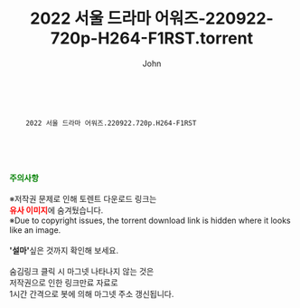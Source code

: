 ﻿---
layout: post
title:  "    2022 서울 드라마 어워즈-220922-720p-H264-F1RST.torrent"
author: John
categories: [ TV ]
tags: [  ]
image:  
description: "    2022 서울 드라마 어워즈-220922-720p-H264-F1RST torrent 정보 공유"
toc: true
toc_sticky: true
---

<br>

        2022 서울 드라마 어워즈.220922.720p.H264-F1RST  
    
<br><br><br>
<p data-ke-size="size16"><b><span style="color: green;">주의사항</span></b><br /><br />※저작권 문제로 인해 토렌트 다운로드 링크는<br /><b><span style="color: red;">유사 이미지</span></b>에 숨겨뒀습니다.<br />※Due to copyright issues, the torrent download link is hidden where it looks like an image.<br /><br /><b>'설마'</b>싶은 것까지 확인해 보세요.<br /><br />숨김링크 클릭 시 마그넷 나타나지 않는 것은<br />저작권으로 인한 링크만료 자료로<br />1시간 간격으로 봇에 의해 마그넷 주소 갱신됩니다.</p>
